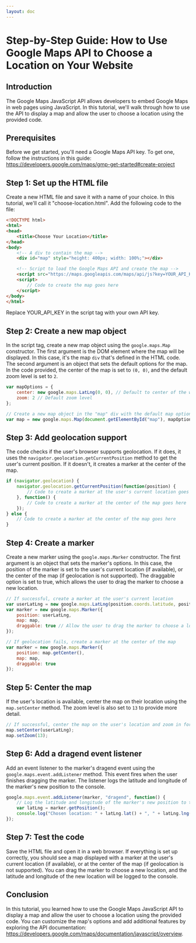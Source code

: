 ```yaml
---
layout: doc
---
```


# Step-by-Step Guide: How to Use Google Maps API to Choose a Location on Your Website

## Introduction

The Google Maps JavaScript API allows developers to embed Google Maps in web pages using JavaScript. In this tutorial, we'll walk through how to use the API to display a map and allow the user to choose a location using the provided code.

## Prerequisites

Before we get started, you'll need a Google Maps API key. To get one, follow the instructions in this guide: https://developers.google.com/maps/gmp-get-started#create-project

## Step 1: Set up the HTML file

Create a new HTML file and save it with a name of your choice. In this tutorial, we'll call it "choose-location.html". Add the following code to the file:

```html
<!DOCTYPE html>
<html>
<head>
    <title>Choose Your Location</title>
</head>
<body>
    <!-- A div to contain the map -->
    <div id="map" style="height: 400px; width: 100%;"></div>

    <!-- Script to load the Google Maps API and create the map -->
    <script src="https://maps.googleapis.com/maps/api/js?key=YOUR_API_KEY&callback=Function.prototype"></script>
    <script>
        // Code to create the map goes here
    </script>
</body>
</html>
```

Replace YOUR_API_KEY in the script tag with your own API key.

## Step 2: Create a new map object

In the script tag, create a new map object using the `google.maps.Map` constructor. The first argument is the DOM element where the map will be displayed. In this case, it's the map `div` that's defined in the HTML code. The second argument is an object that sets the default options for the map. In the code provided, the center of the map is set to `(0, 0)`, and the default zoom level is set to `2`.

```js
var mapOptions = {
    center: new google.maps.LatLng(0, 0), // Default to center of the world
    zoom: 2 // Default zoom level
};

// Create a new map object in the "map" div with the default map options
var map = new google.maps.Map(document.getElementById("map"), mapOptions);
```

## Step 3: Add geolocation support

The code checks if the user's browser supports geolocation. If it does, it uses the `navigator.geolocation.getCurrentPosition` method to get the user's current position. If it doesn't, it creates a marker at the center of the map.

```js
if (navigator.geolocation) {
    navigator.geolocation.getCurrentPosition(function(position) {
        // Code to create a marker at the user's current location goes here
    }, function() {
        // Code to create a marker at the center of the map goes here
    });
} else {
    // Code to create a marker at the center of the map goes here
}
```

## Step 4: Create a marker

Create a new marker using the `google.maps.Marker` constructor. The first argument is an object that sets the marker's options. In this case, the position of the marker is set to the user's current location (if available), or the center of the map (if geolocation is not supported). The draggable option is set to true, which allows the user to drag the marker to choose a new location.

```js
// If successful, create a marker at the user's current location
var userLatLng = new google.maps.LatLng(position.coords.latitude, position.coords.longitude);
var marker = new google.maps.Marker({
    position: userLatLng,
    map: map,
    draggable: true // Allow the user to drag the marker to choose a location
});

// If geolocation fails, create a marker at the center of the map
var marker = new google.maps.Marker({
    position: map.getCenter(),
    map: map,
    draggable: true
});
```

## Step 5: Center the map

If the user's location is available, center the map on their location using the `map.setCenter` method. The zoom level is also set to `13` to provide more detail.

```js
// If successful, center the map on the user's location and zoom in for detail
map.setCenter(userLatLng);
map.setZoom(13);
```

## Step 6: Add a dragend event listener

Add an event listener to the marker's dragend event using the `google.maps.event.addListener` method. This event fires when the user finishes dragging the marker. The listener logs the latitude and longitude of the marker's new position to the console.

```js
google.maps.event.addListener(marker, "dragend", function() {
    // Log the latitude and longitude of the marker's new position to the console
    var latLng = marker.getPosition();
    console.log("Chosen location: " + latLng.lat() + ", " + latLng.lng());
});
```

## Step 7: Test the code

Save the HTML file and open it in a web browser. If everything is set up correctly, you should see a map displayed with a marker at the user's current location (if available), or at the center of the map (if geolocation is not supported). You can drag the marker to choose a new location, and the latitude and longitude of the new location will be logged to the console.

## Conclusion

In this tutorial, you learned how to use the Google Maps JavaScript API to display a map and allow the user to choose a location using the provided code. You can customize the map's options and add additional features by exploring the API documentation: https://developers.google.com/maps/documentation/javascript/overview.